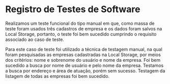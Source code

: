 # Registro de Testes de Software


Realizamos um teste funcional do tipo manual em que, como massa de teste foram usados três cadastros de empresa e os dados foram salvos na Local Storage, portanto, o teste foi bem sucedido cumprindo o requisito associado ao caso de teste. 

Para este caso de teste foi utilizado a técnica de testagem manual, na qual foram pesquisadas as empresas cadastradas na Local Storage, por meios dos critérios: nome e sobrenome do usuário e nome da empresa.  Foi bem sucedido a busca por nome de usuário e pelo nome da empresa. Testamos a busca por endereço e área de atuação, porém sem sucesso. Testagem da listagem de todas as empresas foi bem sucedido. 
